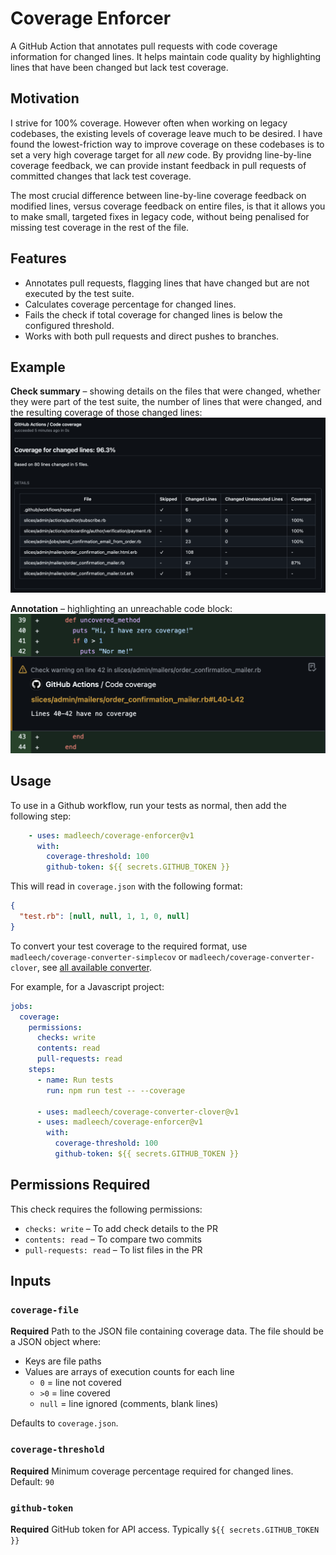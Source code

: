 # Coverage Enforcer

A GitHub Action that annotates pull requests with code coverage information for changed lines. It helps maintain code quality by highlighting lines that have been changed but lack test coverage.

## Motivation

I strive for 100% coverage. However often when working on legacy codebases, the existing levels of coverage leave much to be desired. I have found the lowest-friction way to improve coverage on these codebases is to set a very high coverage target for all _new_ code. By providng line-by-line coverage feedback, we can provide instant feedback in pull requests of committed changes that lack test coverage.

The most crucial difference between line-by-line coverage feedback on modified lines, versus coverage feedback on entire files, is that it allows you to make small, targeted fixes in legacy code, without being penalised for missing test coverage in the rest of the file.

## Features

- Annotates pull requests, flagging lines that have changed but are not executed by the test suite.
- Calculates coverage percentage for changed lines.
- Fails the check if total coverage for changed lines is below the configured threshold.
- Works with both pull requests and direct pushes to branches.

## Example

**Check summary** – showing details on the files that were changed, whether they were part of the test suite, the number of lines that were changed, and the resulting coverage of those changed lines:
![Check summary](https://github.com/madleech/coverage-enforcer/blob/master/doc/check-summary.png?raw=true)

**Annotation** – highlighting an unreachable code block:
![Check summary](https://github.com/madleech/coverage-enforcer/blob/master/doc/annotation.png?raw=true)

## Usage

To use in a Github workflow, run your tests as normal, then add the following step:
```yaml
    - uses: madleech/coverage-enforcer@v1
      with:
        coverage-threshold: 100
        github-token: ${{ secrets.GITHUB_TOKEN }}
```

This will read in `coverage.json` with the following format:
```json
{
  "test.rb": [null, null, 1, 1, 0, null]
}
```

To convert your test coverage to the required format, use `madleech/coverage-converter-simplecov` or `madleech/coverage-converter-clover`, see [all available converter](https://github.com/madleech?tab=repositories&q=coverage-converter).

For example, for a Javascript project:
```yaml
jobs:
  coverage:
    permissions:
      checks: write
      contents: read
      pull-requests: read
    steps:
      - name: Run tests
        run: npm run test -- --coverage

      - uses: madleech/coverage-converter-clover@v1
      - uses: madleech/coverage-enforcer@v1
        with:
          coverage-threshold: 100
          github-token: ${{ secrets.GITHUB_TOKEN }}
```

## Permissions Required

This check requires the following permissions:

* `checks: write` – To add check details to the PR
* `contents: read` – To compare two commits
* `pull-requests: read` – To list files in the PR

## Inputs

### `coverage-file`

**Required** Path to the JSON file containing coverage data. The file should be a JSON object where:
- Keys are file paths
- Values are arrays of execution counts for each line
  - `0` = line not covered
  - `>0` = line covered
  - `null` = line ignored (comments, blank lines)

Defaults to `coverage.json`.

### `coverage-threshold`

**Required** Minimum coverage percentage required for changed lines. Default: `90`

### `github-token`

**Required** GitHub token for API access. Typically `${{ secrets.GITHUB_TOKEN }}`
